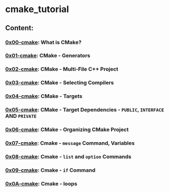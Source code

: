 # cmake_tutorial

## Content:
### [0x00-cmake](./0x00-cmake): What is CMake?
### [0x01-cmake](./0x01-cmake/): CMake - Generators
### [0x02-cmake](./0x02-cmake/): CMake - Multi-File C++ Project
### [0x03-cmake](./0x03-cmake/): CMake - Selecting Compilers
### [0x04-cmake](./0x04-cmake/): CMake - Targets
### [0x05-cmake](./0x05-cmake/): CMake - Target Dependencies - `PUBLIC`, `INTERFACE` AND `PRIVATE`
### [0x06-cmake](./0x06-cmake/): CMake - Organizing CMake Project
### [0x07-cmake](./0x07-cmake/): Cmake - `message` Command, Variables
### [0x08-cmake](./0x08-cmake/): Cmake - `list` and `option` Commands
### [0x09-cmake](./0x09-cmake/): Cmake - `if` Command
### [0x0A-cmake](./0x0A-cmake/): Cmake - loops
